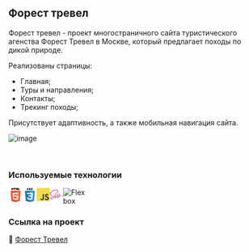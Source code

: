 ## Форест тревел

Форест тревел - проект многостраничного сайта туристического агенства Форест Тревел в Москве, который предлагает походы по дикой природе. 

Реализованы страницы:
- Главная;
- Туры и направления;
- Контакты;
- Трекинг походы;

Присутствует адаптивность, а также мобильная навигация сайта. 

![image](https://user-images.githubusercontent.com/109591423/201496192-133f7bdd-b8f1-4c2b-b41e-6508d370c514.png)

<br/>

### Используемые технологии

<img align='left' alt='HTML' width='28px' src='https://raw.githubusercontent.com/github/explore/80688e429a7d4ef2fca1e82350fe8e3517d3494d/topics/html/html.png' />
<img align='left' alt='CSS' width='28px' src='https://raw.githubusercontent.com/github/explore/80688e429a7d4ef2fca1e82350fe8e3517d3494d/topics/css/css.png' />
<img align='left' alt='JavaScript' width='26px' src='https://raw.githubusercontent.com/github/explore/80688e429a7d4ef2fca1e82350fe8e3517d3494d/topics/javascript/javascript.png' />
<img align='left' alt='Sass' width='26px' src='https://raw.githubusercontent.com/github/explore/80688e429a7d4ef2fca1e82350fe8e3517d3494d/topics/sass/sass.png' />
<img align='left' alt='Flexbox' width='50px' src='https://cdn-images-1.medium.com/max/960/1*f9KCmJjpPH1wg6o6UgEPxA.jpeg' />

<br/>
<br/>

### Ссылка на проект

🌱 [Форест Тревел](https://dariannyko.github.io/Forest-Travel-Agency/) 
